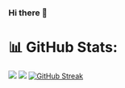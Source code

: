 ### Hi there 👋

<!--
**AnuGayan/AnuGayan** is a ✨ _special_ ✨ repository because its `README.md` (this file) appears on your GitHub profile.

Here are some ideas to get you started:

- 🔭 I’m currently working on ...
- 🌱 I’m currently learning ...
- 👯 I’m looking to collaborate on ...
- 🤔 I’m looking for help with ...
- 💬 Ask me about ...
- 📫 How to reach me: ...
- 😄 Pronouns: ...
- ⚡ Fun fact: ...
-->


# 📊 GitHub Stats:
![](https://github-readme-stats.vercel.app/api?username=AnuGayan&theme=dark&hide_border=false&include_all_commits=true&count_private=true)
![](https://github-readme-stats.vercel.app/api/top-langs/?username=AnuGayan&theme=dark&hide_border=false&include_all_commits=true&count_private=true&layout=compact)
[![GitHub Streak](https://github-readme-streak-stats.herokuapp.com/?user=AnuGayan&theme=tokyonight_duo&exclude_days=Sat,Sun&card_width=1000&fire=fa6607)]()
